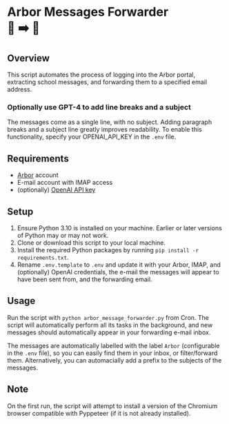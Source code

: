 # Arbor Messages Forwarder<br />🌳 ➡️ 📧

## Overview
This script automates the process of logging into the Arbor portal, extracting school messages, and forwarding them to a specified email address.

### Optionally use GPT-4 to add line breaks and a subject
The messages come as a single line, with no subject. Adding paragraph breaks and a subject line greatly improves readability. To enable this functionality, specify your OPENAI_API_KEY in the `.env` file.

## Requirements

- [Arbor](https://login.arbor.sc/) account
- E-mail account with IMAP access
- (optionally) [OpenAI API key](https://platform.openai.com/api-keys)

## Setup
1. Ensure Python 3.10 is installed on your machine. Earlier or later versions of Python may or may not work.
2. Clone or download this script to your local machine.
3. Install the required Python packages by running `pip install -r requirements.txt`.
4. Rename `.env.template` to `.env` and update it with your Arbor, IMAP, and (optionally) OpenAI credentials, the e-mail the messages will appear to have been sent from, and the forwarding email.

## Usage
Run the script with `python arbor_message_forwarder.py` from Cron. The script will automatically perform all its tasks in the background, and new messages should automatically appear in your forwarding e-mail inbox.

The messages are automatically labelled with the label `Arbor` (configurable in the `.env` file), so you can easily find them in your inbox, or filter/forward them. Alternatively, you can automacially add a prefix to the subjects of the messages.

## Note
On the first run, the script will attempt to install a version of the Chromium browser compatible with Pyppeteer (if it is not already installed).
